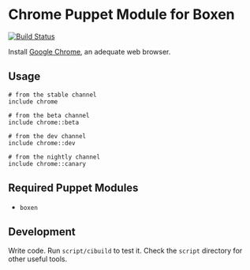 # Chrome Puppet Module for Boxen

[![Build Status](https://travis-ci.org/boxen/puppet-chrome.png?branch=master)](https://travis-ci.org/boxen/puppet-chrome)

Install [Google Chrome](https://www.google.com/intl/en/chrome/browser/), an adequate web browser.

## Usage

```puppet
# from the stable channel
include chrome

# from the beta channel
include chrome::beta

# from the dev channel
include chrome::dev

# from the nightly channel
include chrome::canary
```

## Required Puppet Modules

* `boxen`

## Development

Write code. Run `script/cibuild` to test it. Check the `script`
directory for other useful tools.
